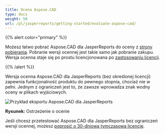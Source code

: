 ```yaml
---
title: Ocena Aspose.CAD
type: docs
weight: 50
url: /pl/jasperreports/getting-started/evaluate-aspose-cad/
---
```


{{% alert color="primary" %}}

Możesz łatwo pobrać Aspose.CAD dla JasperReports do oceny z [strony pobierania](https://downloads.aspose.com/cad/jasperreports). Pobranie wersji ocennej jest takie samo jak pobranie zakupu. Wersja ocenna staje się po prostu licencjonowana po [zastosowaniu licencji](/cad/jasperreports/licensing/).

{{% /alert %}}

Wersja ocenna Aspose.CAD dla JasperReports (bez określonej licencji) zapewnia funkcjonalność produktu do pewnego stopnia, chociaż nie w pełni. Jednym z ograniczeń jest to, że zawsze wprowadza znak wodny oceny w plikach wyjściowych.

![Przykład eksportu Aspose.CAD dla JasperReports](/_assets/jasper/AreaChartReport.jpg)

**Rysunek:** Ostrzeżenie o ocenie

Jeśli chcesz przetestować Aspose.CAD dla JasperReports bez ograniczeń wersji ocennej, możesz [poprosić o 30-dniową tymczasową licencję](https://purchase.aspose.com/temporary-license).
